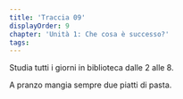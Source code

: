 ```yaml
---
title: 'Traccia 09'
displayOrder: 9
chapter: 'Unità 1: Che cosa è successo?'
tags:
---
```


Studia tutti i giorni in biblioteca dalle 2 alle 8.

A pranzo mangia sempre due piatti di pasta.
